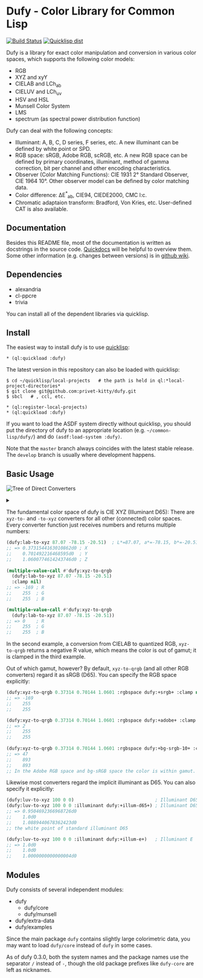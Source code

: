 Dufy - Color Library for Common Lisp
====
[![Build Status](https://travis-ci.org/privet-kitty/dufy.svg?branch=master)](https://travis-ci.org/privet-kitty/dufy)
[![Quicklisp dist](http://quickdocs.org/badge/dufy.svg)](http://quickdocs.org/dufy/)

Dufy is a library for exact color manipulation and conversion in various color spaces, which supports the following color models:

* RGB
* XYZ and xyY
* CIELAB and LCh<sub>ab</sub>
* CIELUV and LCh<sub>uv</sub>
* HSV and HSL
* Munsell Color System
* LMS
* spectrum (as spectral power distribution function)

Dufy can deal with the following concepts:

* Illuminant: A, B, C, D series, F series, etc. A new illuminant can be defined by white point or SPD.
* RGB space: sRGB, Adobe RGB, scRGB, etc.  A new RGB space can be defined by primary coordinates, illuminant, method of gamma correction, bit per channel and other encoding characteristics.
* Observer (Color Matching Functions): CIE 1931 2&deg; Standard Observer, CIE 1964 10&deg;. Other observer model can be defined by color matching data.
* Color difference: &Delta;E<sup>*</sup><sub>ab</sub>, CIE94, CIEDE2000, CMC l:c.
* Chromatic adaptaion transform: Bradford, Von Kries, etc. User-defined CAT is also available.

## Documentation
Besides this README file, most of the documentation is written as docstrings in the source code. [Quickdocs](http://quickdocs.org/dufy/) will be helpful to overview them. Some other information (e.g. changes between versions) is in [github wiki](https://github.com/privet-kitty/dufy/wiki).

## Dependencies

* alexandria
* cl-ppcre
* trivia

You can install all of the dependent libraries via quicklisp.

## Install
The easiest way to install dufy is to use [quicklisp](https://www.quicklisp.org/beta/):

    * (ql:quickload :dufy)

The latest version in this repository can also be loaded with quicklisp:

    $ cd ~/quicklisp/local-projects   # the path is held in ql:*local-project-directories*
    $ git clone git@github.com:privet-kitty/dufy.git
    $ sbcl   # , ccl, etc.
    
    * (ql:register-local-projects)
    * (ql:quickload :dufy)

If you want to load the ASDF system directly without quicklisp, you should put the directory of dufy to an appropriate location (e.g. `~/common-lisp/dufy/`) and do `(asdf:load-system :dufy)`.

Note that the `master` branch always coincides with the latest stable release. The `develop` branch is usually where development happens.

## Basic Usage
![Tree of Direct Converters](https://g.gravizo.com/source/converter_tree?https%3A%2F%2Fraw.githubusercontent.com%2Fprivet-kitty%2Fdufy%2Fdevelop%2FREADME.md)

<details> 
<summary></summary>
converter_tree
  graph G {
    graph [
      labelloc = "t",
      label = "Tree of Primary Converters",
      fontsize = 16
    ];
    node [shape = "box", fontname = "helvetica"]
    xyz [ label = "XYZ" ]
    xyy [ label = "XYY\n(xyY)" ]
    lrgb [ label = "LRGB\n(linear RGB)" ]
    rgb [ label = "RGB\n(gamma-corrected RGB)" ]
    qrgb [ label = "QRGB\n(quantized RGB)" ]
    rgbpack [ label = "RGBPACK\n(packed to an int.)" ]
    rgba [ label = "RGBA\n(gamma-corrected RGBA)" ]
    qrgba [ label = "QRGBA\n(quantized RGBA)" ]
    rgbapack [ label = "RGBAPACK\n(packed to an int.)" ]
    lab [ label = "LAB" ]
    lchab [ label = "LCHAB" ]
    luv [ label = "LUV" ]
    lchuv [ label = "LCHUV" ]
    mhvc [ label = "MHVC\n(Munsell 3-number spec.)" ]
    munsell [ label = "MUNSELL\n(Munsell string spec.)" ]
    hsv [ label = "HSV" ]
    hsl [ label = "HSL" ]
    spectrum [ label = "SPECTRUM" ]
    lms [ label = "LMS" ]
    xyz -- xyy
    xyz -- lms
    xyz -- spectrum
    xyz -- lrgb
    lrgb -- rgb
    rgb -- qrgb
    qrgb -- rgbpack

    rgba -- qrgba
    qrgba -- rgbapack
  
    xyz -- lab
    lab -- lchab
    xyz -- luv
    luv -- lchuv
    rgb -- hsv
    rgb -- hsl

    lchab -- mhvc  [ label = "(illuminant C)" ]
    mhvc -- munsell

    { rank=same; rgb rgba }
  }
converter_tree
</details>

The fundamental color space of dufy is CIE XYZ (Illuminant D65): There are `xyz-to-` and `-to-xyz` converters for all other (connected) color spaces. Every converter function just receives numbers and returns multiple numbers:

```lisp
(dufy:lab-to-xyz 87.07 -78.15 -20.51)  ; L*=87.07, a*=-78.15, b*=-20.51
;; => 0.3731544163010862d0 ; X
;;    0.701492216468595d0  ; Y
;;    1.0600774614243746d0 ; Z
   
(multiple-value-call #'dufy:xyz-to-qrgb
  (dufy:lab-to-xyz 87.07 -78.15 -20.51)
  :clamp nil)
;; => -169 ; R
;;    255  ; G
;;    255  ; B

(multiple-value-call #'dufy:xyz-to-qrgb
  (dufy:lab-to-xyz 87.07 -78.15 -20.51))
;; => 0    ; R
;;    255  ; G
;;    255  ; B
```

In the second example, a conversion from CIELAB to quantized RGB, `xyz-to-qrgb` returns a negative R value, which means the color is out of gamut; it is clamped in the third example.

Out of which gamut, however? By default, `xyz-to-qrgb` (and all other RGB converters) regard it as sRGB (D65). You can specify the RGB space explicitly:

```lisp
(dufy:xyz-to-qrgb 0.37314 0.70144 1.0601 :rgbspace dufy:+srgb+ :clamp nil)  ; sRGB
;; => -169
;;    255
;;    255

(dufy:xyz-to-qrgb 0.37314 0.70144 1.0601 :rgbspace dufy:+adobe+ :clamp nil) ; Adobe RGB
;; => 2
;;    255
;;    255
   
(dufy:xyz-to-qrgb 0.37314 0.70144 1.0601 :rgbspace dufy:+bg-srgb-10+ :clamp nil) ; bg-sRGB (10 bit)
;; => 47
;;    893
;;    893
;; In the Adobe RGB space and bg-sRGB space the color is within gamut.
```

Likewise most converters regard the implicit illuminant as D65. You can also specify it explicitly:

```lisp
(dufy:luv-to-xyz 100 0 0)                              ; Illuminant D65 
(dufy:luv-to-xyz 100 0 0 :illuminant dufy:+illum-d65+) ; Illuminant D65
;; => 0.9504692366968726d0
;;    1.0d0
;;    1.0889440678362423d0
;; the white point of standard illuminant D65

(dufy:luv-to-xyz 100 0 0 :illuminant dufy:+illum-e+)   ; Illuminant E
;; => 1.0d0
;;    1.0d0
;;    1.0000000000000004d0
```

## Modules
Dufy consists of several independent modules:
- dufy
  - dufy/core
  - dufy/munsell
- dufy/extra-data
- dufy/examples

Since the main package `dufy` contains slightly large colorimetric data, you may want to load `dufy/core` instead of `dufy` in some cases.

As of dufy 0.3.0, both the system names and the package names use the separator `/` instead of `-`, though the old package prefixes like `dufy-core` are left as nicknames.
